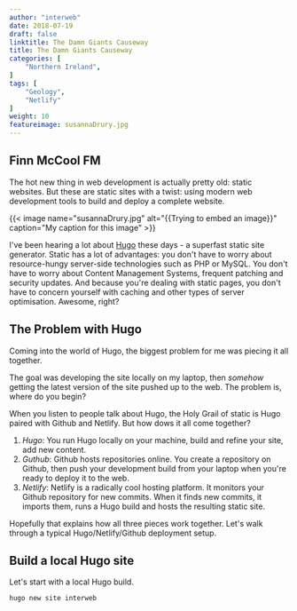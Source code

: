 ```yaml
---
author: "interweb"
date: 2018-07-19
draft: false
linktitle: The Damn Giants Causeway
title: The Damn Giants Causeway
categories: [
    "Northern Ireland",
]
tags: [
    "Geology",
    "Netlify"
]
weight: 10
featureimage: susannaDrury.jpg
---
```



## Finn McCool FM

The hot new thing in web development is actually pretty old: static websites. But these are static sites with a twist: using modern web development tools to build and deploy a complete website.

{{< image name="susannaDrury.jpg" alt="{{Trying to embed an image}}" caption="My caption for this image" >}}

I've been hearing a lot about [Hugo](https://gohugo.io/) these days - a superfast static site generator. Static has a lot of advantages: you don't have to worry about resource-hungy server-side technologies such as PHP or MySQL. You don't have to worry about Content Management Systems, frequent patching and security updates. And because you're dealing with static pages, you don't have to concern yourself with caching and other types of server optimisation. Awesome, right?

## The Problem with Hugo

Coming into the world of Hugo, the biggest problem for me was piecing it all together.

The goal was developing the site locally on my laptop, then *somehow* getting the latest version of the site pushed up to the web. The problem is, where do you begin?

When you listen to people talk about Hugo, the Holy Grail of static is Hugo paired with Github and Netlify. But how dows it all come together?

1. *Hugo*: You run Hugo locally on your machine, build and refine your site, add new content.
2. *Guthub*: Github hosts repositories online. You create a repository on Github, then push your development build from your laptop when you're ready to deploy it to the web.
3. *Netlify*: Netlify is a radically cool hosting platform. It monitors your Github repository for new commits. When it finds new commits, it imports them, runs a Hugo build and hosts the resulting static site.

Hopefully that explains how all three pieces work together. Let's walk through a typical Hugo/Netlify/Github deployment setup.

## Build a local Hugo site

Let's start with a local Hugo build. 

``` bash
hugo new site interweb
```

